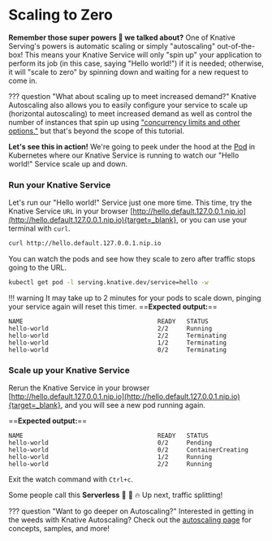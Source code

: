# Scaling to Zero
**Remember those super powers :rocket: we talked about?** One of Knative Serving's powers is automatic scaling or simply "autoscaling" out-of-the-box! This means your Knative Service will only "spin up" your application to perform its job (in this case, saying "Hello world!") if it is needed; otherwise, it will "scale to zero" by spinning down and waiting for a new request to come in.

??? question "What about scaling up to meet increased demand?"
    Knative Autoscaling also allows you to easily configure your service to scale up (horizontal autoscaling) to meet increased demand as well as control the number of instances that spin up using <a href= "../../serving/autoscaling/concurrency/" target="_blank"> "concurrency limits and other options,"</a> but that's beyond the scope of this tutorial.

**Let's see this in action!** We're going to peek under the hood at the <a href= "https://kubernetes.io/docs/concepts/workloads/pods/" target="blank_">Pod</a> in Kubernetes where our Knative Service is running to watch our "Hello world!" Service scale up and down.

### Run your Knative Service
Let's run our "Hello world!" Service just one more time. This time, try the Knative Service `URL` in your browser [http://hello.default.127.0.0.1.nip.io](http://hello.default.127.0.0.1.nip.io){target=_blank}, or you can use your terminal with `curl`.
```bash
curl http://hello.default.127.0.0.1.nip.io
```

You can watch the pods and see how they scale to zero after traffic stops going to the URL.
```bash
kubectl get pod -l serving.knative.dev/service=hello -w
```

!!! warning
    It may take up to 2 minutes for your pods to scale down, pinging your service again will reset this timer.
==**Expected output:**==
```{ .bash .no-copy }
NAME                                     READY   STATUS
hello-world                              2/2     Running
hello-world                              2/2     Terminating
hello-world                              1/2     Terminating
hello-world                              0/2     Terminating
```

### Scale up your Knative Service
Rerun the Knative Service in your browser [http://hello.default.127.0.0.1.nip.io](http://hello.default.127.0.0.1.nip.io){target=_blank}, and you will see a new pod running again.

==**Expected output:**==
```{ .bash .no-copy }
NAME                                     READY   STATUS
hello-world                              0/2     Pending
hello-world                              0/2     ContainerCreating
hello-world                              1/2     Running
hello-world                              2/2     Running
```
Exit the watch command with `Ctrl+c`.

Some people call this **Serverless** :tada: :taco: :fire: Up next, traffic splitting!

??? question "Want to go deeper on Autoscaling?"
    Interested in getting in the weeds with Knative Autoscaling? Check out the <a href= "../../serving/autoscaling/" target="_blank"> autoscaling page</a> for concepts, samples, and more!
